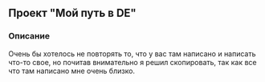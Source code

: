 ## Проект "Мой путь в DE"     

### Описание    
Очень бы хотелось не повторять то, что у вас там написано и написать что-то свое, но почитав внимательно я решил скопировать, так как все что там написано мне очень близко.

